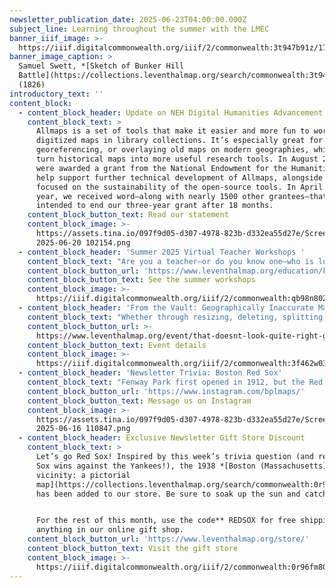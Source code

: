 ```yaml
---
newsletter_publication_date: 2025-06-23T04:00:00.000Z
subject_line: Learning throughout the summer with the LMEC
banner_iiif_image: >-
  https://iiif.digitalcommonwealth.org/iiif/2/commonwealth:3t947b91z/173,169,4428,2861/1200,/0/default.jpg
banner_image_caption: >
  Samuel Swett, *[Sketch of Bunker Hill
  Battle](https://collections.leventhalmap.org/search/commonwealth:3t947b90p)*
  (1826)
introductory_text: ''
content_block:
  - content_block_header: Update on NEH Digital Humanities Advancement Grant
    content_block_text: >
      Allmaps is a set of tools that make it easier and more fun to work with
      digitized maps in library collections. It’s especially great for
      georeferencing, or overlaying old maps on modern geographies, which can
      turn historical maps into more useful research tools. In August 2023, we
      were awarded a grant from the National Endowment for the Humanities to
      help support further technical development of Allmaps, alongside work
      focused on the sustainability of the open-source tools. In April of this
      year, we received word—along with nearly 1500 other grantees—that the NEH
      intended to end our three-year grant after 18 months.
    content_block_button_text: Read our statement
    content_block_image: >-
      https://assets.tina.io/097f9d05-d307-4978-823b-d332ea55d27e/Screenshot
      2025-06-20 102154.png
  - content_block_header: 'Summer 2025 Virtual Teacher Workshops '
    content_block_text: "Are you a teacher—or do you know one—who is looking to brush up on the American Revolution? Our virtual workshops this summer are a great way to gain a geographic perspective on this familiar story. If you’re using this time to recharge\_and\_get inspired for next year, we’d love to have you join us for one (or more!) of our upcoming virtual workshops. These workshops featured content from our current exhibition, *[Terrains of Independence](https://www.leventhalmap.org/digital-exhibitions/terrains-of-independence/)*, and are part of the [ARGO](https://www.argomaps.org/) (American Revolutionary Geographies Online) initiative.\n\nCan’t attend live?\_No problem. All registrants will receive access to the session recording and materials after the workshop.\n"
    content_block_button_url: 'https://www.leventhalmap.org/education/k12/professional-development/'
    content_block_button_text: See the summer workshops
    content_block_image: >-
      https://iiif.digitalcommonwealth.org/iiif/2/commonwealth:qb98n802x/1341,795,2289,3468/,1200/0/default.jpg
  - content_block_header: 'From the Vault: Geographically Inaccurate Maps'
    content_block_text: "Whether through resizing, deleting, splitting, fusing, or reimagining land—there’s something a little off in these maps.\n\nIn\_this *From the Vault* program, ***That Doesn’t Look Quite Right: Geographically Inaccurate Maps***, we’ll take a look at the cartographic choices mapmakers and publishers used to represent different perspectives of the world.\n\nThis free showing will be hosted Friday, June 27 in the Leventhal Map & Education Center with a staff member available to answer questions. This *From the Vault* is curated by our Visitor Services & Exhibition Assistant,\_**Zaila Alves**.\n"
    content_block_button_url: >-
      https://www.leventhalmap.org/event/that-doesnt-look-quite-right-geographically-inaccurate-maps-from-the-vault-collections-showing/
    content_block_button_text: Event details
    content_block_image: >-
      https://iiif.digitalcommonwealth.org/iiif/2/commonwealth:3f462w03s/2619,1351,1905,2724/,1200/0/default.jpg
  - content_block_header: 'Newsletter Trivia: Boston Red Sox'
    content_block_text: "Fenway Park first opened in 1912, but the Red Sox were founded as a franchise in 1901 with a different home field. What was the name of these original baseball grounds?\n\n* Huntington Avenue Baseball Grounds\n* Boston Common Baseball Field\n* Polo Baseball Grounds\n* Ebbets Baseball Field\n\nThe answer to last newsletter’s question about which formerly independent towns was the last to be annexed by Boston is **Hyde Park**.\n\nCorrect answers will be included in a random draw—the winner will receive the next three\_[Map of the Month club](https://www.leventhalmap.org/donate/map-of-the-month/)\_postcards for free.\_***Congratulations to our last winner, Chad!*** In order to enter, make sure you follow us on [Bluesky](https://bsky.app/profile/bplmaps.bsky.social),\_[Instagram](https://www.instagram.com/bplmaps/)\_or\_[Facebook](https://www.facebook.com/bplmaps)\_and direct message or email us the answer to the following question. We’ll accept answers until **July 7 at 9 am ET**.\n"
    content_block_button_url: 'https://www.instagram.com/bplmaps/'
    content_block_button_text: Message us on Instagram
    content_block_image: >-
      https://assets.tina.io/097f9d05-d307-4978-823b-d332ea55d27e/Screenshot
      2025-06-16 110847.png
  - content_block_header: Exclusive Newsletter Gift Store Discount
    content_block_text: >
      Let’s go Red Sox! Inspired by this week’s trivia question (and recent Red
      Sox wins against the Yankees!), the 1938 *[Boston (Massachusetts) and
      vicinity: a pictorial
      map](https://collections.leventhalmap.org/search/commonwealth:0r96fm79d)*
      has been added to our store. Be sure to soak up the sun and catch a game!


      For the rest of this month, use the code** REDSOX for free shipping** on
      anything in our online gift shop.
    content_block_button_url: 'https://www.leventhalmap.org/store/'
    content_block_button_text: Visit the gift store
    content_block_image: >-
      https://iiif.digitalcommonwealth.org/iiif/2/commonwealth:0r96fm805/3925,2316,420,627/full/0/default.jpg
---
```


